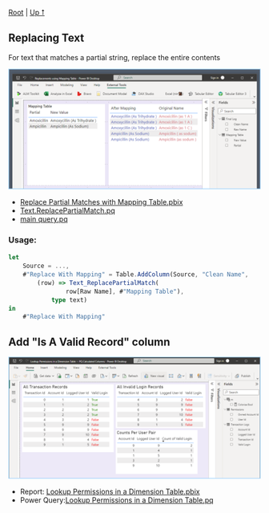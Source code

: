 [Root](https://github.com/ninmonkey/ninMonkQuery-examples) | [Up ⭡](./..)

## Replacing Text

For text that matches a partial string, replace the entire contents

![screenshot](./img/Replacements%20using%20Mapping%20Table.png)

- [Replace Partial Matches with Mapping Table.pbix](./Replacements%20using%20Mapping%20Table.pbix)
- [Text.ReplacePartialMatch.pq](./pq/Replacements%20using%20Mapping%20Table.function%20-%20Text.ReplacePartialMatches.pq)
- [main query.pq](./pq/Replacements%20using%20Mapping%20Table.query%20-%20main.pq)
<!-- - [mapping table.pq](./pq/Replacements%20using%20Mapping%20Table.query%20-%20mapping%20table.pq) -->

### Usage:

```typescript
let
    Source = ...,
    #"Replace With Mapping" = Table.AddColumn(Source, "Clean Name",
        (row) => Text_ReplacePartialMatch(
                row[Raw Name], #"Mapping Table"),
            type text)
in
    #"Replace With Mapping"
```

## Add "Is A Valid Record" column

![screen](./img/Lookup%20Permissions%20in%20a%20Dimension%20Table%20--%20PQ%20Calculated%20Columns.png)

- Report: [Lookup Permissions in a Dimension Table.pbix](./Lookup%20Permissions%20in%20a%20Dimension%20Table%20--%20PQ%20Calculated%20Columns.pbix)
- Power Query:[Lookup Permissions in a Dimension Table.pq](./pq/Lookup%20Permissions%20in%20a%20Dimension%20Table%20--%20PQ%20Calculated%20Columns.pq.md)

<!--

- [Text.ReplacePartialMatch.pq](./pq/Text.ReplacePartialMatch.pq)
- [Report.pbix](https://github.com/ninmonkey/ninMonkQuery-examples/blob/main/misc/Replacements%20using%20Mapping%20Table.pbix?raw=true) 
- ![Text.ReplacePartialMatch.mp4](./img/Text.ReplacePartialMatch.mp4)
-->

<!--
- [Report.pbix](./Replacements%20using%20Mapping%20Table.pbix) -->


<!-- https://user-images.githubusercontent.com/3892031/191777597-0dbda18e-dcf0-4915-84b6-7e5cf7129332.mp4
 -->


<!-- markdown mp4 on github only show if it's a bare url, or, if it's in a bug report issue, but not readme file.  -->
<!-- ![img func vid](./img/Text.ReplacePartialMatch.mp4) -->

